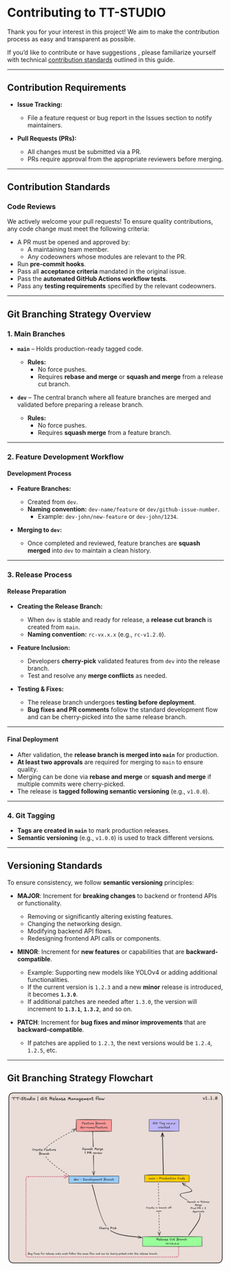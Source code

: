 # **Contributing to TT-STUDIO**

Thank you for your interest in this project! We aim to make the contribution process as easy and transparent as possible.

If you’d like to contribute or have suggestions , please familiarize yourself with technical [contribution standards](#contribution-standards) outlined in this guide.

---

## **Contribution Requirements**

- **Issue Tracking:**

  - File a feature request or bug report in the Issues section to notify maintainers.

- **Pull Requests (PRs):**
  - All changes must be submitted via a PR.
  - PRs require approval from the appropriate reviewers before merging.

---

## **Contribution Standards**

### **Code Reviews**

We actively welcome your pull requests! To ensure quality contributions, any code change must meet the following criteria:

- A PR must be opened and approved by:
  - A maintaining team member.
  - Any codeowners whose modules are relevant to the PR.
- Run **pre-commit hooks**.
- Pass all **acceptance criteria** mandated in the original issue.
- Pass the **automated GitHub Actions workflow tests**.
- Pass any **testing requirements** specified by the relevant codeowners.

---

## **Git Branching Strategy Overview**

### **1. Main Branches**

- **`main`** – Holds production-ready tagged code.

  - **Rules:**
    - No force pushes.
    - Requires **rebase and merge** or **squash and merge** from a release cut branch.

- **`dev`** – The central branch where all feature branches are merged and validated before preparing a release branch.
  - **Rules:**
    - No force pushes.
    - Requires **squash merge** from a feature branch.

---

### **2. Feature Development Workflow**

#### **Development Process**

- **Feature Branches:**

  - Created from `dev`.
  - **Naming convention:** `dev-name/feature` or `dev/github-issue-number`.
    - Example: `dev-john/new-feature` or `dev-john/1234`.

- **Merging to `dev`:**
  - Once completed and reviewed, feature branches are **squash merged** into `dev` to maintain a clean history.

---

### **3. Release Process**

#### **Release Preparation**

- **Creating the Release Branch:**

  - When `dev` is stable and ready for release, a **release cut branch** is created from `main`.
  - **Naming convention:** `rc-vx.x.x` (e.g., `rc-v1.2.0`).

- **Feature Inclusion:**

  - Developers **cherry-pick** validated features from `dev` into the release branch.
  - Test and resolve any **merge conflicts** as needed.

- **Testing & Fixes:**
  - The release branch undergoes **testing before deployment**.
  - **Bug fixes and PR comments** follow the standard development flow and can be cherry-picked into the same release branch.

---

#### **Final Deployment**

- After validation, the **release branch is merged into `main`** for production.
- **At least two approvals** are required for merging to `main` to ensure quality.
- Merging can be done via **rebase and merge** or **squash and merge** if multiple commits were cherry-picked.
- The release is **tagged following semantic versioning** (e.g., `v1.0.0`).

---

### **4. Git Tagging**

- **Tags are created in `main`** to mark production releases.
- **Semantic versioning** (e.g., `v1.0.0`) is used to track different versions.

---

## **Versioning Standards**

To ensure consistency, we follow **semantic versioning** principles:

- **MAJOR**: Increment for **breaking changes** to backend or frontend APIs or functionality.

  - Removing or significantly altering existing features.
  - Changing the networking design.
  - Modifying backend API flows.
  - Redesigning frontend API calls or components.

- **MINOR**: Increment for **new features** or capabilities that are **backward-compatible**.

  - Example: Supporting new models like YOLOv4 or adding additional functionalities.
  - If the current version is `1.2.3` and a new **minor** release is introduced, it becomes **`1.3.0`**.
  - If additional patches are needed after `1.3.0`, the version will increment to **`1.3.1`**, **`1.3.2`**, and so on.

- **PATCH**: Increment for **bug fixes and minor improvements** that are **backward-compatible**.
  - If patches are applied to `1.2.3`, the next versions would be `1.2.4`, `1.2.5`, etc.

---

## **Git Branching Strategy Flowchart**

<img src="docs/developer-git-management.png" alt="Git Branching Strategy" width="600" />
